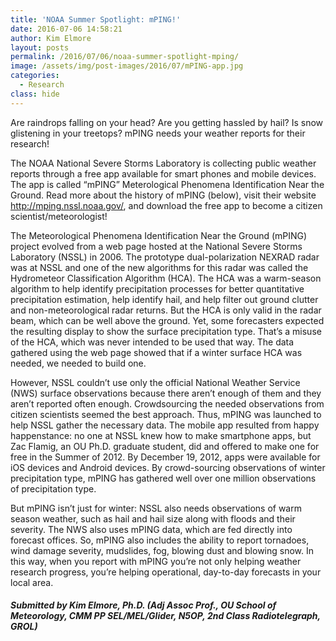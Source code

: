 ```yaml
---
title: 'NOAA Summer Spotlight: mPING!'
date: 2016-07-06 14:58:21
author: Kim Elmore
layout: posts
permalink: /2016/07/06/noaa-summer-spotlight-mping/
image: /assets/img/post-images/2016/07/mPING-app.jpg
categories:
  - Research
class: hide
---
```

Are raindrops falling on your head? Are you getting hassled by hail? Is snow glistening in your treetops? mPING needs your weather reports for their research!

The NOAA National Severe Storms Laboratory is collecting public weather reports through a free app available for smart phones and mobile devices. The app is called &#8220;mPING&#8221; Meterological Phenomena Identification Near the Ground. Read more about the history of mPING (below), visit their website <http://mping.nssl.noaa.gov/>, and download the free app to become a citizen scientist/meteorologist!

The Meteorological Phenomena Identification Near the Ground (mPING) project evolved from a web page hosted at the National Severe Storms Laboratory (NSSL) in 2006. The prototype dual-polarization NEXRAD radar was at NSSL and one of the new algorithms for this radar was called the Hydrometeor Classification Algorithm (HCA). The HCA was a warm-season algorithm to help identify precipitation processes for better quantitative precipitation estimation, help identify hail, and help filter out ground clutter and non-meteorological radar returns. But the HCA is only valid in the radar beam, which can be well above the ground. Yet, some forecasters expected the resulting display to show the surface precipitation type. That&#8217;s a misuse of the HCA, which was never intended to be used that way. The data gathered using the web page showed that if a winter surface HCA was needed, we needed to build one.

However, NSSL couldn&#8217;t use only the official National Weather Service (NWS) surface observations because there aren&#8217;t enough of them and they aren&#8217;t reported often enough. Crowdsourcing the needed observations from citizen scientists seemed the best approach. Thus, mPING was launched to help NSSL gather the necessary data. The mobile app resulted from happy happenstance: no one at NSSL knew how to make smartphone apps, but Zac Flamig, an OU Ph.D. graduate student, did and offered to make one for free in the Summer of 2012. By December 19, 2012, apps were available for iOS devices and Android devices. By crowd-sourcing observations of winter precipitation type, mPING has gathered well over one million observations of precipitation type.

But mPING isn&#8217;t just for winter: NSSL also needs observations of warm season weather, such as hail and hail size along with floods and their severity. The NWS also uses mPING data, which are fed directly into forecast offices. So, mPING also includes the ability to report tornadoes, wind damage severity, mudslides, fog, blowing dust and blowing snow. In this way, when you report with mPING you&#8217;re not only helping weather research progress, you&#8217;re helping operational, day-to-day forecasts in your local area.

##### Submitted by Kim Elmore, Ph.D. (Adj Assoc Prof., OU School of Meteorology, CMM PP SEL/MEL/Glider, N5OP, 2nd Class Radiotelegraph, GROL)

&nbsp;
